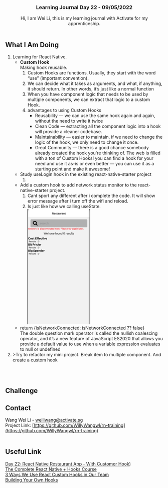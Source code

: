 <br />
<div align="center">

  <h3 align="center">Learning Journal Day 22 - 09/05/2022</h3>

  <p align="center">
    Hi, I am Wei Li, this is my learning journal with Activate for my apprenticeship. 
    <br /><br />
  </p>
</div>

<!-- What I Am Doing -->

## What I Am Doing

<oL>
  <li>    
    Learning for React Native.
    <ul>
        <li>
            <b>Custom Hook</b> <br />
            Making hook reusable.
             <ol>
                <li>Custom Hooks are functions. Usually, they start with the word “use” (important convention).</li>
                <li>We can decide what it takes as arguments, and what, if anything, it should return. In other words, it’s just like a normal function</li>
                <li>When you have component logic that needs to be used by multiple components, we can extract that logic to a custom Hook.</li>
                <li>advantages to using Custom Hooks
                    <ul>
                        <li>Reusability — we can use the same hook again and again, without the need to write it twice</li>
                        <li>Clean Code — extracting all the component logic into a hook will provide a cleaner codebase.</li>
                        <li>Maintainability — easier to maintain. if we need to change the logic of the hook, we only need to change it once.</li>
                        <li>Great Community — there is a good chance somebody already created the hook you're thinking of. The web is filled with a ton of Custom Hooks! you can find a hook for your need and use it as-is or even better — you can use it as a starting point and make it awesome!</li>
                    </ul>
                </li>
            </ol>
        </li>
        <li>Study useLogin hook in the existing react-native-starter project
            <ol>
                <li></li>
            </ol>
        </li>
        <li>Add a custom hook to add network status monitor to the react-native-starter project.
            <ol>
                <li>Cant sport any different after i complete the code. It will show error message after i turn off the wifi and reload.</li>
                <li>Is just like how we calling useState.</li>
                <img src="../img/May/09/01.png" width="200"/><br />
            </ol>
        </li>
        <li>return {isNetworkConnected: isNetworkConnected ?? false} <br />The double question mark operator is called the nullish coalescing operator, and it’s a new feature of JavaScript ES2020 that allows you provide a default value to use when a variable expression evaluates to null or undefined</li>
    </ul>
    </li>
    <li>>Try to refactor my mini project. Break item to multiple component. And create a custom hook</li>

</ol>
<br /><br />

<!-- Challenge -->

## Challenge

<!-- CONTACT -->

## Contact

Wang Wei Li - weiliwang@activate.sg<br />
Project Link: [https://github.com/WillyWangwl/rn-training](https://github.com/WillyWangwl/rn-training)
<br /><br />

<!-- Useful Link -->

## Useful Link

[Day 22: React Native Restaurant App - With Customer Hook](https://docs.google.com/document/d/123eVR8bzWPcu7QMGD_EaYjEXxX1hnGGOco74zLXDURQ/edit#heading=h.sjc7nb6il2di))<br />
[The Complete React Native + Hooks Course](https://www.udemy.com/course/the-complete-react-native-and-redux-course/learn/lecture/15707130#overview)<br />
[3 Ways We Use React Custom Hooks in Our Team](https://betterprogramming.pub/react-custom-hooks-with-real-life-examples-c259139c3d71) <br />
[Building Your Own Hooks](https://reactjs.org/docs/hooks-custom.html) <br />
